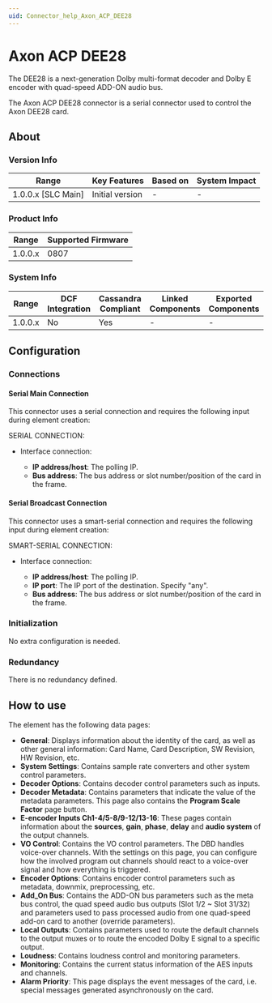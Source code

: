 ```yaml
---
uid: Connector_help_Axon_ACP_DEE28
---
```


# Axon ACP DEE28

The DEE28 is a next-generation Dolby multi-format decoder and Dolby E encoder with quad-speed ADD-ON audio bus.

The Axon ACP DEE28 connector is a serial connector used to control the Axon DEE28 card.

## About

### Version Info

| Range                | Key Features     | Based on     | System Impact     |
|----------------------|------------------|--------------|-------------------|
| 1.0.0.x [SLC Main]   | Initial version  | -            | -                 |

### Product Info

| Range     | Supported Firmware     |
|-----------|------------------------|
| 1.0.0.x   | 0807                   |

### System Info

| Range     | DCF Integration     | Cassandra Compliant     | Linked Components     | Exported Components     |
|-----------|---------------------|-------------------------|-----------------------|-------------------------|
| 1.0.0.x   | No                  | Yes                     | -                     | -                       |

## Configuration

### Connections

#### Serial Main Connection

This connector uses a serial connection and requires the following input during element creation:

SERIAL CONNECTION:

- Interface connection:

  - **IP address/host**: The polling IP.
  - **Bus address**: The bus address or slot number/position of the card in the frame.

#### Serial Broadcast Connection

This connector uses a smart-serial connection and requires the following input during element creation:

SMART-SERIAL CONNECTION:

- Interface connection:

  - **IP address/host**: The polling IP.
  - **IP port**: The IP port of the destination. Specify "any".
  - **Bus address**: The bus address or slot number/position of the card in the frame.

### Initialization

No extra configuration is needed.

### Redundancy

There is no redundancy defined.

## How to use

The element has the following data pages:

- **General**: Displays information about the identity of the card, as well as other general information: Card Name, Card Description, SW Revision, HW Revision, etc.
- **System Settings**: Contains sample rate converters and other system control parameters.
- **Decoder Options**: Contains decoder control parameters such as inputs.
- **Decoder Metadata**: Contains parameters that indicate the value of the metadata parameters. This page also contains the **Program Scale Factor** page button.
- **E-encoder Inputs Ch1-4/5-8/9-12/13-16**: These pages contain information about the **sources**, **gain**, **phase**, **delay** and **audio system** of the output channels.
- **VO Control**: Contains the VO control parameters. The DBD handles voice-over channels. With the settings on this page, you can configure how the involved program out channels should react to a voice-over signal and how everything is triggered.
- **Encoder Options**: Contains encoder control parameters such as metadata, downmix, preprocessing, etc.
- **Add_On Bus**: Contains the ADD-ON bus parameters such as the meta bus control, the quad speed audio bus outputs (Slot 1/2 ~ Slot 31/32) and parameters used to pass processed audio from one quad-speed add-on card to another (override parameters).
- **Local Outputs**: Contains parameters used to route the default channels to the output muxes or to route the encoded Dolby E signal to a specific output.
- **Loudness**: Contains loudness control and monitoring parameters.
- **Monitoring**: Contains the current status information of the AES inputs and channels.
- **Alarm Priority**: This page displays the event messages of the card, i.e. special messages generated asynchronously on the card.
